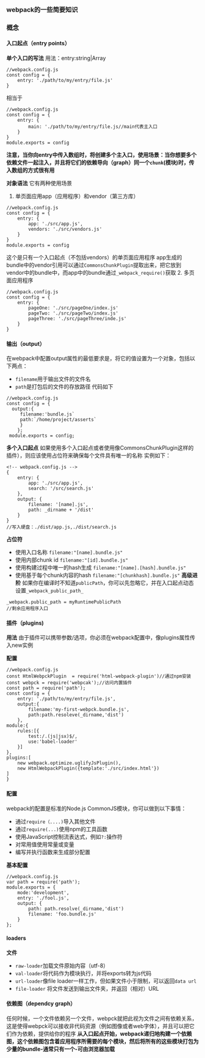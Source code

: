 ### webpack的一些简要知识
### 概念
  #### 入口起点（entry points）
  **单个入口的写法**
  用法：entry:string|Array<string>
  ```
  //webpack.config.js
  const config = {
      entry: './path/to/my/entry/file.js'
  }
  ```
  相当于
  ```
  //webpack.config.js
  const config = {
      entry: {
          main: './path/to/my/entry/file.js//main代表主入口
      }
  }
  module.exports = config
  ```
  **注意，当你向entry中传入数组时，将创建多个主入口，使用场景：当你想要多个依赖文件一起注入，并且将它们的依赖导向（graph）同一个`chunk`(模块)时，传入数组的方式很有用**

**对象语法**
它有两种使用场景
  1. 单页面应用app（应用程序）和vendor（第三方库）
  ```
  //webpack.config.js
  const config = {
      entry: {
          app: './src/app.js',
          vendors: './src/vendors.js'
      }
  }
  module.exports = config
  ```
  这个是只有一个入口起点（不包括vendors）的单页面应用程序
  app生成的bundle中的vendor引用可以通过`CommonsChunkPlugin`提取出来，把它放到vendor中的bundle中，而app中的bundle通过`_webpack_require()`获取
 2. 多页面应用程序
 ```
 //webpack.config.js
 const config = {
     entry: {
         pageOne: './src/pageOne/index.js'
         pageTwo: './src/pageTwo/index.js'
         pageThree: './src/pageThree/inde.js'
     }
 }
 ```
 #### 输出（output）
 在webpack中配置output属性的最低要求是，将它的值设置为一个对象，包括以下两点：
   * `filename`用于输出文件的文件名
   * `path`是打包后的文件的存放路径
 代码如下
 ```
 //webpack.config.js
 const config = {
   output:{
      filename:'bundle.js`
      path:`/home/project/asserts`
      }
     };
  module.exports = config;
```
**多个入口起点**
  如果使用多个入口起点或者使用像CommonsChunkPlugin这样的插件），则应该使用占位符来确保每个文件具有唯一的名称
实例如下：
```
<!-- webpack.config.js -->
{
    entry: {
        app: './src/app.js',
        search: '/src/search.js'
    },
    output: {
        filename: '[name].js',
        path: _dirname + '/dist'
    }
}
//写入硬盘：./dist/app.js,./dist/search.js
```
**占位符**
  * 使用入口名称
  `filename:"[name].bundle.js"`
  * 使用内部chunk id
  `filename:"[id].bundle.js"`
  * 使用构建过程中唯一的hash生成
  `filename:"[name].[hash].bundle.js"`
  * 使用基于每个chunk内容的hash
  `filename:"[chunkhash].bundle.js"`
**高级进阶**
如果你在编译时不知道`publicPath`，你可以先忽略它，并在入口起点动态设置`_webpack_public_path_`
```
_webpack.public_path = myRuntimePublicPath
//剩余应用程序入口
```
#### 插件（plugins)

**用法**
由于插件可以携带参数/选项，你必须在webpack配置中，像plugins属性传入new实例

**配置**
```
//webpack.config.js
const HtmlWebpckPlugin  = require('html-webpack-plugin')//通过npm安装
const webpck = require('webpcak');//访问内置插件
const path = require('path');
const config = {
    entry: './path/to/my/entry/file.js',
    output:{
        filename:'my-first-webpck.bundle.js',
        path:path.resoleve(_dirname,'dist')
    },
module:{
    rules:[{
        test:/.(js|jsx)$/,
        use:'babel-loader'
    }]
},
plugins:[
    new webpack.optimize.uglifyJsPlugin(),
    new HtmlWebpackPlugin({template:'./src/index.html'})
]
}
```
#### 配置
webpack的配置是标准的Node.js CommonJS模块，你可以做到以下事情：
  * 通过`require（....)`导入其他文件
  * 通过`require(...)`使用npm的工具函数
  * 使用JavaScript控制流表达式，例如`?:`操作符
  * 对常用值使用常量或变量
  * 编写并执行函数来生成部分配置
  
**基本配置**
   ```
   //webpack.config.js
   var path = require('path');
   module.exports = {
       mode:'development',
       entry: './fool.js',
       output: {
           path: path.resolve(_dirname,'dist')
           filename: 'foo.bundle.js'
       }
   };
   ```
#### loaders
**文件**
  * `raw-loader`加载文件原始内容（utf-8）
  * `val-loader`将代码作为模块执行，并将exports转为js代码
  * `url-loader`像file loader一样工作，但如果文件小于限制，可以返回`data url`
  * `file-loader` 将文件发送到输出文件夹，并返回（相对）URL
#### 依赖图（dependcy graph）
任何时候，一个文件依赖另一个文件，webpck就把此视为文件之间有依赖关系，这是使得webpck可以接收非代码资源（例如图像或者web字体），并且可以把它们作为依赖，提供给你的程序
**从入口起点开始，webpack递归地构建一个依赖图，这个依赖图包含着应用程序所需要的每个模块，然后将所有的这些模块打包为少量的bundle-通常只有一个-可由浏览器加载**




